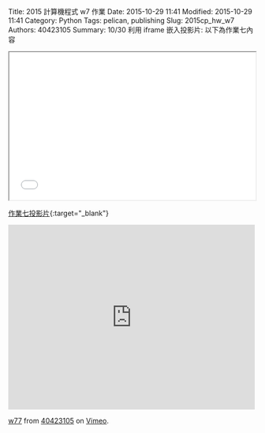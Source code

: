 Title: 2015 計算機程式 w7 作業
Date: 2015-10-29 11:41
Modified: 2015-10-29 11:41
Category: Python
Tags: pelican, publishing
Slug: 2015cp_hw_w7
Authors: 40423105
Summary: 10/30
利用 iframe 嵌入投影片:
以下為作業七內容



<iframe 
<iframe src="simplest6.html" width="500" height="300"></iframe>

[作業七投影片](simplest6.html){:target="_blank"}
<iframe src="https://player.vimeo.com/video/145730867" width="500" height="375" frameborder="0" webkitallowfullscreen mozallowfullscreen allowfullscreen></iframe> <p><a href="https://vimeo.com/145730867">w77</a> from <a href="https://vimeo.com/user44512429">40423105</a> on <a href="https://vimeo.com">Vimeo</a>.</p>



